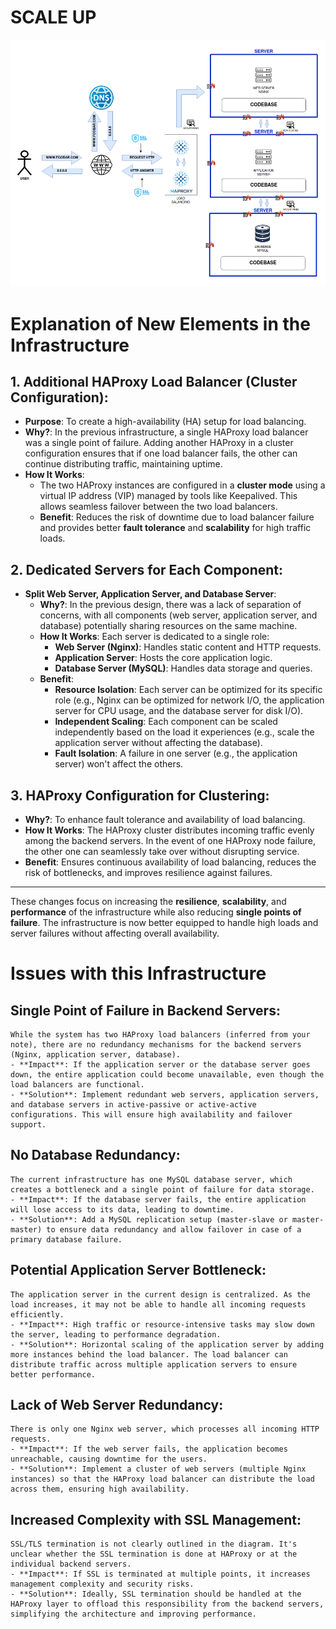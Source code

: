 # SCALE UP

![SCALE UP](3-scale_up.png)

# Explanation of New Elements in the Infrastructure

## 1. Additional HAProxy Load Balancer (Cluster Configuration):
- **Purpose**: To create a high-availability (HA) setup for load balancing.
- **Why?**: In the previous infrastructure, a single HAProxy load balancer was a single point of failure. Adding another HAProxy in a cluster configuration ensures that if one load balancer fails, the other can continue distributing traffic, maintaining uptime.
- **How It Works**: 
  - The two HAProxy instances are configured in a **cluster mode** using a virtual IP address (VIP) managed by tools like Keepalived. This allows seamless failover between the two load balancers.
  - **Benefit**: Reduces the risk of downtime due to load balancer failure and provides better **fault tolerance** and **scalability** for high traffic loads.

## 2. Dedicated Servers for Each Component:
- **Split Web Server, Application Server, and Database Server**:
  - **Why?**: In the previous design, there was a lack of separation of concerns, with all components (web server, application server, and database) potentially sharing resources on the same machine.
  - **How It Works**: Each server is dedicated to a single role:
    - **Web Server (Nginx)**: Handles static content and HTTP requests.
    - **Application Server**: Hosts the core application logic.
    - **Database Server (MySQL)**: Handles data storage and queries.
  - **Benefit**:
    - **Resource Isolation**: Each server can be optimized for its specific role (e.g., Nginx can be optimized for network I/O, the application server for CPU usage, and the database server for disk I/O).
    - **Independent Scaling**: Each component can be scaled independently based on the load it experiences (e.g., scale the application server without affecting the database).
    - **Fault Isolation**: A failure in one server (e.g., the application server) won't affect the others.

## 3. HAProxy Configuration for Clustering:
- **Why?**: To enhance fault tolerance and availability of load balancing.
- **How It Works**: The HAProxy cluster distributes incoming traffic evenly among the backend servers. In the event of one HAProxy node failure, the other one can seamlessly take over without disrupting service.
- **Benefit**: Ensures continuous availability of load balancing, reduces the risk of bottlenecks, and improves resilience against failures.

---

These changes focus on increasing the **resilience**, **scalability**, and **performance** of the infrastructure while also reducing **single points of failure**. The infrastructure is now better equipped to handle high loads and server failures without affecting overall availability.

# Issues with this Infrastructure

## Single Point of Failure in Backend Servers:
    While the system has two HAProxy load balancers (inferred from your note), there are no redundancy mechanisms for the backend servers (Nginx, application server, database).
    - **Impact**: If the application server or the database server goes down, the entire application could become unavailable, even though the load balancers are functional.
    - **Solution**: Implement redundant web servers, application servers, and database servers in active-passive or active-active configurations. This will ensure high availability and failover support.

## No Database Redundancy:
    The current infrastructure has one MySQL database server, which creates a bottleneck and a single point of failure for data storage.
    - **Impact**: If the database server fails, the entire application will lose access to its data, leading to downtime.
    - **Solution**: Add a MySQL replication setup (master-slave or master-master) to ensure data redundancy and allow failover in case of a primary database failure.

## Potential Application Server Bottleneck:
    The application server in the current design is centralized. As the load increases, it may not be able to handle all incoming requests efficiently.
    - **Impact**: High traffic or resource-intensive tasks may slow down the server, leading to performance degradation.
    - **Solution**: Horizontal scaling of the application server by adding more instances behind the load balancer. The load balancer can distribute traffic across multiple application servers to ensure better performance.

## Lack of Web Server Redundancy:
    There is only one Nginx web server, which processes all incoming HTTP requests.
    - **Impact**: If the web server fails, the application becomes unreachable, causing downtime for the users.
    - **Solution**: Implement a cluster of web servers (multiple Nginx instances) so that the HAProxy load balancer can distribute the load across them, ensuring high availability.

## Increased Complexity with SSL Management:
    SSL/TLS termination is not clearly outlined in the diagram. It's unclear whether the SSL termination is done at HAProxy or at the individual backend servers.
    - **Impact**: If SSL is terminated at multiple points, it increases management complexity and security risks.
    - **Solution**: Ideally, SSL termination should be handled at the HAProxy layer to offload this responsibility from the backend servers, simplifying the architecture and improving performance.